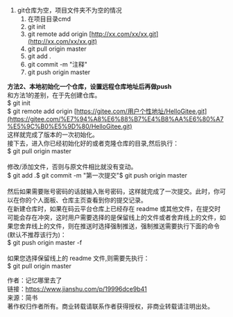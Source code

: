 1. git仓库为空，项目文件夹不为空的情况 
   1. 在项目目录cmd 
   2. git init 
   3. git remote add origin [http://xx.com/xx/xx.git](http://xx.com/xx/xx.git) 
   4. git pull origin master 
   5. git add . 
   6. git commit -m "注释" 
   7. git push origin master 



**方法2、本地初始化一个仓库，设置远程仓库地址后再做push** <br />和方法1的差别，在于先创建仓库。 <br />$ git init  <br />$ git remote add origin [https://gitee.com/用户个性地址/HelloGitee.git](https://gitee.com/%E7%94%A8%E6%88%B7%E4%B8%AA%E6%80%A7%E5%9C%B0%E5%9D%80/HelloGitee.git) <br />这样就完成了版本的一次初始化。 <br />接下去，进入你已经初始化好的或者克隆仓库的目录,然后执行： <br />$ git pull origin master <br /> <br />修改/添加文件，否则与原文件相比就没有变动。 <br />$ git add .$ git commit -m "第一次提交"$ git push origin master <br /> <br />然后如果需要账号密码的话就输入账号密码，这样就完成了一次提交。此时，你可以在你的个人面板、仓库主页查看到你的提交记录。 <br />在新建仓库时，如果在码云平台仓库上已经存在 readme 或其他文件，在提交时可能会存在冲突，这时用户需要选择的是保留线上的文件或者舍弃线上的文件，如果您舍弃线上的文件，则在推送时选择强制推送，强制推送需要执行下面的命令(默认不推荐该行为)： <br />$ git push origin master -f <br /> <br />如果您选择保留线上的 readme 文件,则需要先执行： <br />$ git pull origin master 

作者：记忆哪里去了 <br />链接：https://www.jianshu.com/p/19996dce9b41 <br />来源：简书 <br />著作权归作者所有。商业转载请联系作者获得授权，非商业转载请注明出处。 
